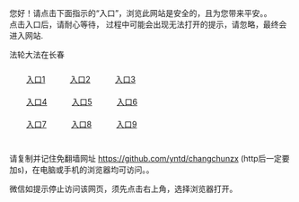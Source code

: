 您好！请点击下面指示的“入口”，浏览此网站是安全的，且为您带来平安。。 <br/>
点击入口后，请耐心等待， 过程中可能会出现无法打开的提示，请忽略，最终会进入网站. </br>

法轮大法在长春<br/>
<div style="padding:10px"><a style="margin:20px" target="_blank" href="https://ds632nt3s7559.cloudfront.net/2Qpsp?qhnkxijk" id="ccLink1" rel="nofollow">入口1</a> <a target="_blank" style="margin:20px" href="https://dcivb5hcd4w9g.cloudfront.net/2Qpsp?kkpdrper" id="ccLink2" rel="nofollow">入口2</a> <a style="margin:20px" target="_blank" href="https://dwd6txj8fm4uo.cloudfront.net/2Qpsp?dndvyqm" id="ccLink3" rel="nofollow">入口3</a></div>

<div style="padding:10px" ><a style="margin:20px" target="_blank" href="https://ds632nt3s7559.cloudfront.net/2Qpsp?qhnkxijk" id="ccLink4" rel="nofollow">入口4</a> <a style="margin:20px" href="https://dcivb5hcd4w9g.cloudfront.net/2Qpsp?kkpdrper" target="_blank" id="ccLink5" rel="nofollow">入口5</a> <a style="margin:20px" href="https://dwd6txj8fm4uo.cloudfront.net/2Qpsp?dndvyqm" target="_blank" id="ccLink6" rel="nofollow">入口6</a></div>

<div style="padding:10px"><a style="margin:20px" target="_blank" href="https://ds632nt3s7559.cloudfront.net/2Qpsp?qhnkxijk" id="ccLink7" rel="nofollow">入口7</a> <a style="margin:20px" href="https://dcivb5hcd4w9g.cloudfront.net/2Qpsp?kkpdrper" target="_blank" id="ccLink8" rel="nofollow">入口8</a> <a style="margin:20px" target="_blank" href="https://dwd6txj8fm4uo.cloudfront.net/2Qpsp?dndvyqm" id="ccLink9" rel="nofollow">入口9</a></div>

<br/>



请复制并记住免翻墙网址 https://github.com/yntd/changchunzx (http后一定要加s)，在电脑或手机的浏览器均可访问。。<br/>

微信如提示停止访问该网页，须先点击右上角，选择浏览器打开。
